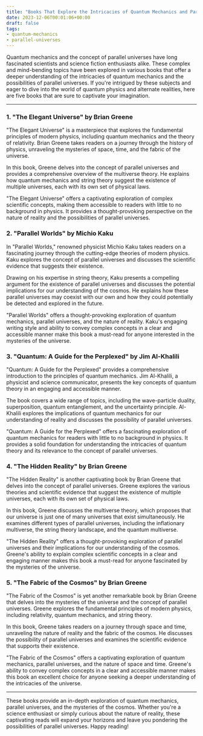 ```yaml
---
title: "Books That Explore the Intricacies of Quantum Mechanics and Parallel Universes"
date: 2023-12-06T00:01:06+00:00
draft: false
tags:
- quantum-mechanics
- parallel-universes
---
```


Quantum mechanics and the concept of parallel universes have long fascinated scientists and science fiction enthusiasts alike. These complex and mind-bending topics have been explored in various books that offer a deeper understanding of the intricacies of quantum mechanics and the possibilities of parallel universes. If you're intrigued by these subjects and eager to dive into the world of quantum physics and alternate realities, here are five books that are sure to captivate your imagination.

---

### 1. "The Elegant Universe" by Brian Greene

"The Elegant Universe" is a masterpiece that explores the fundamental principles of modern physics, including quantum mechanics and the theory of relativity. Brian Greene takes readers on a journey through the history of physics, unraveling the mysteries of space, time, and the fabric of the universe.

In this book, Greene delves into the concept of parallel universes and provides a comprehensive overview of the multiverse theory. He explains how quantum mechanics and string theory suggest the existence of multiple universes, each with its own set of physical laws.

"The Elegant Universe" offers a captivating exploration of complex scientific concepts, making them accessible to readers with little to no background in physics. It provides a thought-provoking perspective on the nature of reality and the possibilities of parallel universes.

### 2. "Parallel Worlds" by Michio Kaku

In "Parallel Worlds," renowned physicist Michio Kaku takes readers on a fascinating journey through the cutting-edge theories of modern physics. Kaku explores the concept of parallel universes and discusses the scientific evidence that suggests their existence.

Drawing on his expertise in string theory, Kaku presents a compelling argument for the existence of parallel universes and discusses the potential implications for our understanding of the cosmos. He explains how these parallel universes may coexist with our own and how they could potentially be detected and explored in the future.

"Parallel Worlds" offers a thought-provoking exploration of quantum mechanics, parallel universes, and the nature of reality. Kaku's engaging writing style and ability to convey complex concepts in a clear and accessible manner make this book a must-read for anyone interested in the mysteries of the universe.

### 3. "Quantum: A Guide for the Perplexed" by Jim Al-Khalili

"Quantum: A Guide for the Perplexed" provides a comprehensive introduction to the principles of quantum mechanics. Jim Al-Khalili, a physicist and science communicator, presents the key concepts of quantum theory in an engaging and accessible manner.

The book covers a wide range of topics, including the wave-particle duality, superposition, quantum entanglement, and the uncertainty principle. Al-Khalili explores the implications of quantum mechanics for our understanding of reality and discusses the possibility of parallel universes.

"Quantum: A Guide for the Perplexed" offers a fascinating exploration of quantum mechanics for readers with little to no background in physics. It provides a solid foundation for understanding the intricacies of quantum theory and its relevance to the concept of parallel universes.

### 4. "The Hidden Reality" by Brian Greene

"The Hidden Reality" is another captivating book by Brian Greene that delves into the concept of parallel universes. Greene explores the various theories and scientific evidence that suggest the existence of multiple universes, each with its own set of physical laws.

In this book, Greene discusses the multiverse theory, which proposes that our universe is just one of many universes that exist simultaneously. He examines different types of parallel universes, including the inflationary multiverse, the string theory landscape, and the quantum multiverse.

"The Hidden Reality" offers a thought-provoking exploration of parallel universes and their implications for our understanding of the cosmos. Greene's ability to explain complex scientific concepts in a clear and engaging manner makes this book a must-read for anyone fascinated by the mysteries of the universe.

### 5. "The Fabric of the Cosmos" by Brian Greene

"The Fabric of the Cosmos" is yet another remarkable book by Brian Greene that delves into the mysteries of the universe and the concept of parallel universes. Greene explores the fundamental principles of modern physics, including relativity, quantum mechanics, and string theory.

In this book, Greene takes readers on a journey through space and time, unraveling the nature of reality and the fabric of the cosmos. He discusses the possibility of parallel universes and examines the scientific evidence that supports their existence.

"The Fabric of the Cosmos" offers a captivating exploration of quantum mechanics, parallel universes, and the nature of space and time. Greene's ability to convey complex concepts in a clear and accessible manner makes this book an excellent choice for anyone seeking a deeper understanding of the intricacies of the universe.

---

These books provide an in-depth exploration of quantum mechanics, parallel universes, and the mysteries of the cosmos. Whether you're a science enthusiast or simply curious about the nature of reality, these captivating reads will expand your horizons and leave you pondering the possibilities of parallel universes. Happy reading!